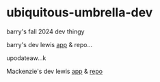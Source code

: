 # ubiquitous-umbrella-dev
barry's fall 2024 dev thingy



barry's dev lewis [app](https://ubiquitous-umbrella-dev.onrender.com/read) & repo...

upodateaw...k 



Mackenzie's dev lewis [app](https://ideal-parakeet-mt.onrender.com/read) & [repo](https://github.com/mackenzie24t/ideal-parakeet-mt/tree/dev-lewis)
